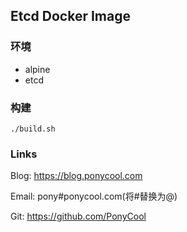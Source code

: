 ##  Etcd Docker Image

### 环境
- alpine
- etcd

### 构建

```
./build.sh
```

### Links

Blog: https://blog.ponycool.com

Email: pony#ponycool.com(将#替换为@)

Git: https://github.com/PonyCool
